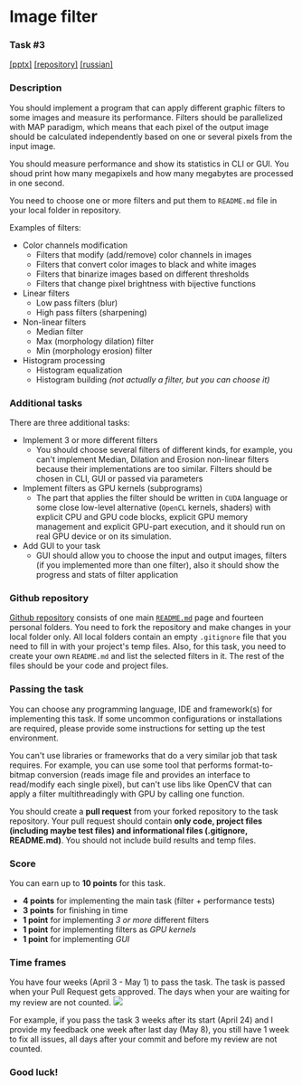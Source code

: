 # Image filter
### Task #3
[[pptx]](https://www.dropbox.com/s/cpjm9szra28zm1y/Task%203.pptx?dl=0) [[repository]](https://github.com/Andrew414/filtertask) [[russian]](https://github.com/Andrew414/filtertask/blob/master/README.rus.md)

### Description
You should implement a program that can apply different graphic filters to some images and measure its performance. Filters should be parallelized with MAP paradigm, which means that each pixel of the output image should be calculated independently based on one or several pixels from the input image. 

You should measure performance and show its statistics in CLI or GUI. You shoud print how many megapixels and how many megabytes are processed in one second.

You need to choose one or more filters and put them to `README.md` file in your local folder in repository. 

Examples of filters:
* Color channels modification
  * Filters that modify (add/remove) color channels in images
  * Filters that convert color images to black and white images
  * Filters that binarize images based on different thresholds
  * Filters that change pixel brightness with bijective functions
* Linear filters
  * Low pass filters (blur)
  * High pass filters (sharpening)
* Non-linear filters
  * Median filter
  * Max (morphology dilation) filter
  * Min (morphology erosion) filter
* Histogram processing
  * Histogram equalization
  * Histogram building *(not actually a filter, but you can choose it)*
 
 
### Additional tasks
There are three additional tasks:
* Implement 3 or more different filters
  * You should choose several filters of different kinds, for example, you can't implement Median, Dilation and Erosion non-linear filters because their implementations are too similar. Filters should be chosen in CLI, GUI or passed via parameters
* Implement filters as GPU kernels (subprograms)
  * The part that applies the filter should be written in `CUDA` language or some close low-level alternative (`OpenCL` kernels, shaders) with explicit CPU and GPU code blocks, explicit GPU memory management and explicit GPU-part execution, and it should run on real GPU device or on its simulation. 
* Add GUI to your task
  * GUI should allow you to choose the input and output images, filters (if you implemented more than one filter), also it should show the progress and stats of filter application

### Github repository
[Github repository](https://github.com/Andrew414/filtertask) consists of one main [`README.md`](https://github.com/Andrew414/filtertask/blob/master/README.md) page and fourteen personal folders. You need to fork the repository and make changes in your local folder only. All local folders contain an empty `.gitignore` file that you need to fill in with your project's temp files. Also, for this task, you need to create your own `README.md` and list the selected filters in it. The rest of the files should be your code and project files.

### Passing the task
You can choose any programming language, IDE and framework(s) for implementing this task. If some uncommon configurations or installations are required, please provide some instructions for setting up the test environment. 

You can't use libraries or frameworks that do a very similar job that task requires. For example, you can use some tool that performs format-to-bitmap conversion (reads image file and provides an interface to read/modify each single pixel), but can't use libs like OpenCV that can apply a filter multithreadingly with GPU by calling one function.

You should create a **pull request** from your forked repository to the task repository. Your pull request should contain **only code, project files (including maybe test files) and informational files (.gitignore, README.md)**. You should not include build results and temp files.

### Score
You can earn up to **10 points** for this task.
- **4 points** for implementing the main task (filter + performance tests)
- **3 points** for finishing in time
- **1 point** for implementing *3 or more* different filters
- **1 point** for implementing filters as *GPU kernels*
- **1 point** for implementing *GUI*

### Time frames
You have four weeks (April 3 - May 1) to pass the task. The task is passed when your Pull Request gets approved. The days when your are waiting for my review are not counted. 
![ ](https://i.snag.gy/lPOzf7.jpg)

For example, if you pass the task 3 weeks after its start (April 24) and I provide my feedback one week after last day (May 8), you still have 1 week to fix all issues, all days after your commit and before my review are not counted.


### Good luck!
